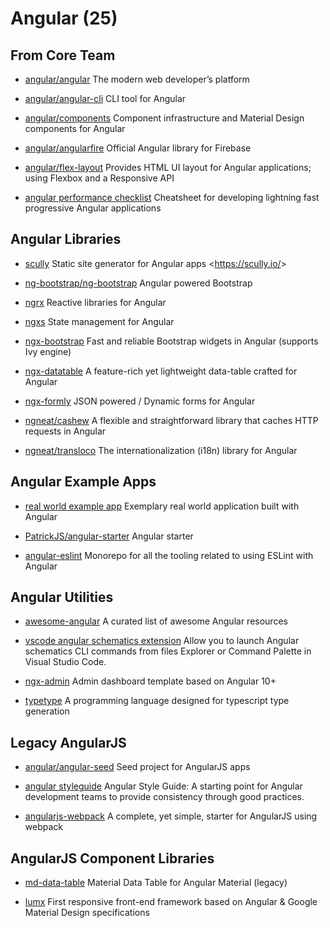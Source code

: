 # Angular (25)

## From Core Team

- [angular/angular](https://github.com/angular/angular)
  The modern web developer’s platform

- [angular/angular-cli](https://github.com/angular/angular-cli)
  CLI tool for Angular

- [angular/components](https://github.com/angular/components)
  Component infrastructure and Material Design components for Angular

- [angular/angularfire](https://github.com/angular/angularfire)
  Official Angular library for Firebase

- [angular/flex-layout](https://github.com/angular/flex-layout)
  Provides HTML UI layout for Angular applications; using Flexbox and a Responsive API

- [angular performance checklist](https://github.com/mgechev/angular-performance-checklist)
  Cheatsheet for developing lightning fast progressive Angular applications

## Angular Libraries

- [scully](https://github.com/scullyio/scully)
  Static site generator for Angular apps <<https://scully.io/>>

- [ng-bootstrap/ng-bootstrap](https://github.com/ng-bootstrap/ng-bootstrap)
  Angular powered Bootstrap

- [ngrx](https://github.com/ngrx/platform)
  Reactive libraries for Angular

- [ngxs](https://github.com/ngxs/store)
  State management for Angular

- [ngx-bootstrap](https://github.com/valor-software/ngx-bootstrap)
  Fast and reliable Bootstrap widgets in Angular (supports Ivy engine)

- [ngx-datatable](https://github.com/swimlane/ngx-datatable)
  A feature-rich yet lightweight data-table crafted for Angular

- [ngx-formly](https://github.com/ngx-formly/ngx-formly)
  JSON powered / Dynamic forms for Angular

- [ngneat/cashew](https://github.com/ngneat/cashew)
  A flexible and straightforward library that caches HTTP requests in Angular

- [ngneat/transloco](https://github.com/ngneat/transloco)
  The internationalization (i18n) library for Angular

## Angular Example Apps

- [real world example app](https://github.com/gothinkster/angular-realworld-example-app)
  Exemplary real world application built with Angular

- [PatrickJS/angular-starter](https://github.com/PatrickJS/angular-starter)
  Angular starter

- [angular-eslint](https://github.com/angular-eslint/angular-eslint)
  Monorepo for all the tooling related to using ESLint with Angular

## Angular Utilities

- [awesome-angular](https://github.com/PatrickJS/awesome-angular)
  A curated list of awesome Angular resources

- [vscode angular schematics extension](https://github.com/cyrilletuzi/vscode-angular-schematics)
  Allow you to launch Angular schematics CLI commands from files Explorer or Command Palette in Visual Studio Code.

- [ngx-admin](https://github.com/akveo/ngx-admin)
  Admin dashboard template based on Angular 10+

- [typetype](https://github.com/mistlog/typetype)
  A programming language designed for typescript type generation

## Legacy AngularJS

- [angular/angular-seed](https://github.com/angular/angular-seed)
  Seed project for AngularJS apps

- [angular styleguide](https://github.com/johnpapa/angular-styleguide)
  Angular Style Guide: A starting point for Angular development teams to provide consistency through good practices.

- [angularjs-webpack](https://github.com/preboot/angularjs-webpack)
  A complete, yet simple, starter for AngularJS using webpack

## AngularJS Component Libraries

- [md-data-table](https://github.com/daniel-nagy/md-data-table)
  Material Data Table for Angular Material (legacy)

- [lumx](https://github.com/lumapps/lumX)
  First responsive front-end framework based on Angular & Google Material Design specifications
